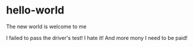 # hello-world
The new world is welcome to me

I failed to pass the driver's test!
I hate it!
And more mony I need to be paid!
